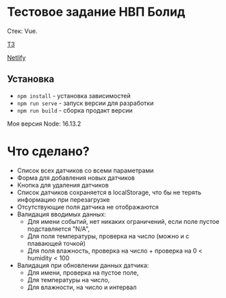 # Тестовое задание НВП Болид

Стек: Vue. 

[ТЗ](https://observant-resistance-a1d.notion.site/866da5ab78644fa7a023e024f0f038ea)

[Netlify](https://spontaneous-puffpuff-f517a6.netlify.app)

## Установка

- `npm install` - установка зависимостей
- `npm run serve` - запуск версии для разработки
- `npm run build` - сборка продакт версии

Моя версия Node: 16.13.2

# Что сделано?

- Список всех датчиков со всеми параметрами
- Форма для добавления новых датчиков
- Кнопка для удаления датчиков
- Список датчиков сохраняется в localStorage, что бы не терять информацию при перезагрузке
- Отсутствующие поля датчика не отображаются
- Валидация вводимых данных:
  - Для имени событий, нет никаких ограничений, если поле пустое подставляется "N/A",
  - Для поля температуры, проверка на число (можно и с плавающей точкой)
  - Для поля влажность, проверка на число + проверка на 0 < humidity < 100
- Валидация при обновлении данных датчика:
  - Для имени, проверка на пустое поле,
  - Для температуры на число,
  - Для влажности, на число и интервал
  
